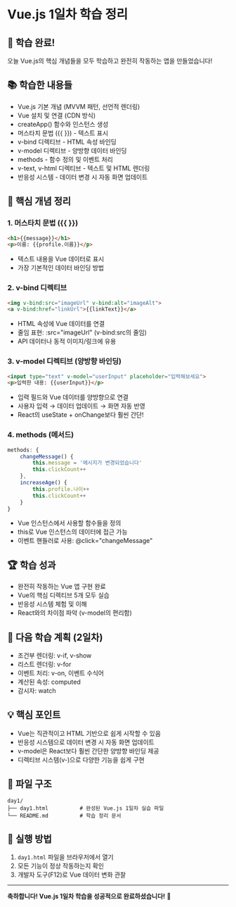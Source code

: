 # Vue.js 1일차 학습 정리

## 🎉 학습 완료!

오늘 Vue.js의 핵심 개념들을 모두 학습하고 완전히 작동하는 앱을 만들었습니다!

## 📚 학습한 내용들

- Vue.js 기본 개념 (MVVM 패턴, 선언적 렌더링)
- Vue 설치 및 연결 (CDN 방식)
- createApp() 함수와 인스턴스 생성
- 머스타치 문법 ({{ }}) - 텍스트 표시
- v-bind 디렉티브 - HTML 속성 바인딩
- v-model 디렉티브 - 양방향 데이터 바인딩
- methods - 함수 정의 및 이벤트 처리
- v-text, v-html 디렉티브 - 텍스트 및 HTML 렌더링
- 반응성 시스템 - 데이터 변경 시 자동 화면 업데이트

## 🔑 핵심 개념 정리

### 1. 머스타치 문법 ({{ }})
```html
<h1>{{message}}</h1>
<p>이름: {{profile.이름}}</p>
```
- 텍스트 내용을 Vue 데이터로 표시
- 가장 기본적인 데이터 바인딩 방법

### 2. v-bind 디렉티브
```html
<img v-bind:src="imageUrl" v-bind:alt="imageAlt">
<a v-bind:href="linkUrl">{{linkText}}</a>
```
- HTML 속성에 Vue 데이터를 연결
- 줄임 표현: :src="imageUrl" (v-bind:src의 줄임)
- API 데이터나 동적 이미지/링크에 유용

### 3. v-model 디렉티브 (양방향 바인딩)
```html
<input type="text" v-model="userInput" placeholder="입력해보세요">
<p>입력한 내용: {{userInput}}</p>
```
- 입력 필드와 Vue 데이터를 양방향으로 연결
- 사용자 입력 → 데이터 업데이트 → 화면 자동 반영
- React의 useState + onChange보다 훨씬 간단!

### 4. methods (메서드)
```javascript
methods: {
    changeMessage() {
        this.message = '메시지가 변경되었습니다'
        this.clickCount++
    },
    increaseAge() {
        this.profile.나이++
        this.clickCount++
    }
}
```
- Vue 인스턴스에서 사용할 함수들을 정의
- this로 Vue 인스턴스의 데이터에 접근 가능
- 이벤트 핸들러로 사용: @click="changeMessage"

## 🏆 학습 성과

- 완전히 작동하는 Vue 앱 구현 완료
- Vue의 핵심 디렉티브 5개 모두 실습
- 반응성 시스템 체험 및 이해
- React와의 차이점 파악 (v-model의 편리함)

## 🚀 다음 학습 계획 (2일차)

- 조건부 렌더링: v-if, v-show
- 리스트 렌더링: v-for
- 이벤트 처리: v-on, 이벤트 수식어
- 계산된 속성: computed
- 감시자: watch

## 💡 핵심 포인트

- Vue는 직관적이고 HTML 기반으로 쉽게 시작할 수 있음
- 반응성 시스템으로 데이터 변경 시 자동 화면 업데이트
- v-model은 React보다 훨씬 간단한 양방향 바인딩 제공
- 디렉티브 시스템(v-)으로 다양한 기능을 쉽게 구현

## 📁 파일 구조

```
day1/
├── day1.html          # 완성된 Vue.js 1일차 실습 파일
└── README.md          # 학습 정리 문서
```

## 🎯 실행 방법

1. `day1.html` 파일을 브라우저에서 열기
2. 모든 기능이 정상 작동하는지 확인
3. 개발자 도구(F12)로 Vue 데이터 변화 관찰

---

**축하합니다! Vue.js 1일차 학습을 성공적으로 완료하셨습니다!** 🎉